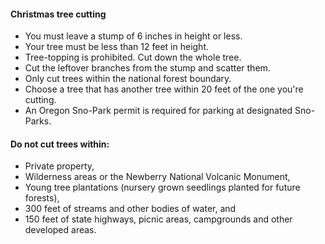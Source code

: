 #### Christmas tree cutting

* You must leave a stump of 6 inches in height or less.
* Your tree must be less than 12 feet in height.
* Tree-topping is prohibited. Cut down the whole tree.
* Cut the leftover branches from the stump and scatter them.
* Only cut trees within the national forest boundary.
* Choose a tree that has another tree within 20 feet of the one you're cutting.
* An Oregon Sno-Park permit is required for parking at designated Sno-Parks.


#### Do not cut trees within:

* Private property,
* Wilderness areas or the Newberry National Volcanic Monument,
* Young tree plantations (nursery grown seedlings planted for future forests),
* 300 feet of streams and other bodies of water, and
* 150 feet of state highways, picnic areas, campgrounds and other developed areas.
